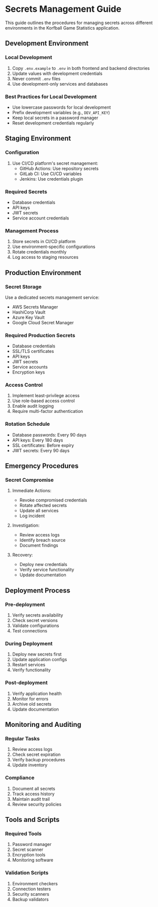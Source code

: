 # Secrets Management Guide

This guide outlines the procedures for managing secrets across different environments in the Korfball Game Statistics application.

## Development Environment

### Local Development
1. Copy `.env.example` to `.env` in both frontend and backend directories
2. Update values with development credentials
3. Never commit `.env` files
4. Use development-only services and databases

### Best Practices for Local Development
- Use lowercase passwords for local development
- Prefix development variables (e.g., `DEV_API_KEY`)
- Keep local secrets in a password manager
- Reset development credentials regularly

## Staging Environment

### Configuration
1. Use CI/CD platform's secret management:
   - GitHub Actions: Use repository secrets
   - GitLab CI: Use CI/CD variables
   - Jenkins: Use credentials plugin

### Required Secrets
- Database credentials
- API keys
- JWT secrets
- Service account credentials

### Management Process
1. Store secrets in CI/CD platform
2. Use environment-specific configurations
3. Rotate credentials monthly
4. Log access to staging resources

## Production Environment

### Secret Storage
Use a dedicated secrets management service:
- AWS Secrets Manager
- HashiCorp Vault
- Azure Key Vault
- Google Cloud Secret Manager

### Required Production Secrets
- Database credentials
- SSL/TLS certificates
- API keys
- JWT secrets
- Service accounts
- Encryption keys

### Access Control
1. Implement least-privilege access
2. Use role-based access control
3. Enable audit logging
4. Require multi-factor authentication

### Rotation Schedule
- Database passwords: Every 90 days
- API keys: Every 180 days
- SSL certificates: Before expiry
- JWT secrets: Every 90 days

## Emergency Procedures

### Secret Compromise
1. Immediate Actions:
   - Revoke compromised credentials
   - Rotate affected secrets
   - Update all services
   - Log incident

2. Investigation:
   - Review access logs
   - Identify breach source
   - Document findings

3. Recovery:
   - Deploy new credentials
   - Verify service functionality
   - Update documentation

## Deployment Process

### Pre-deployment
1. Verify secrets availability
2. Check secret versions
3. Validate configurations
4. Test connections

### During Deployment
1. Deploy new secrets first
2. Update application configs
3. Restart services
4. Verify functionality

### Post-deployment
1. Verify application health
2. Monitor for errors
3. Archive old secrets
4. Update documentation

## Monitoring and Auditing

### Regular Tasks
1. Review access logs
2. Check secret expiration
3. Verify backup procedures
4. Update inventory

### Compliance
1. Document all secrets
2. Track access history
3. Maintain audit trail
4. Review security policies

## Tools and Scripts

### Required Tools
1. Password manager
2. Secret scanner
3. Encryption tools
4. Monitoring software

### Validation Scripts
1. Environment checkers
2. Connection testers
3. Security scanners
4. Backup validators